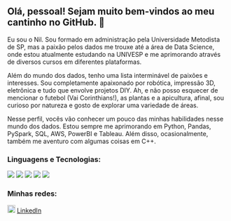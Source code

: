 <!DOCTYPE html>
<html lang="pt-br">
<head>
  <meta charset="utf-8">
</head>
<body>
  <h2>Olá, pessoal! Sejam muito bem-vindos ao meu cantinho no GitHub. 👋</h2> 
  <p>Eu sou o Nil. Sou formado em administração pela Universidade Metodista de SP, mas a paixão pelos dados me trouxe até a área de Data Science, onde estou atualmente estudando na UNIVESP e me aprimorando através de diversos cursos em diferentes plataformas.</p>
  <p>Além do mundo dos dados, tenho uma lista interminável de paixões e interesses. Sou completamente apaixonado por robótica, impressão 3D, eletrônica e tudo que envolve projetos DIY. Ah, e não posso esquecer de mencionar o futebol (Vai Corinthians!), as plantas e a apicultura, afinal, sou curioso por natureza e gosto de explorar uma variedade de áreas.</p>
  <p>Nesse perfil, vocês vão conhecer um pouco das minhas habilidades nesse mundo dos dados. Estou sempre me aprimorando em Python, Pandas, PySpark, SQL, AWS, PowerBI e Tableau. Além disso, ocasionalmente, também me aventuro com algumas coisas em C++.</p>
</body>
</html>


<h3>Linguagens e Tecnologias:</h3> 
<div>

<a target="_blank" rel="noopener noreferrer nofollow" href="https://camo.githubusercontent.com/94be0a2e5be142925615e5821d97137a930d08fc154962ce43860f1957e6661e/68747470733a2f2f696d672e736869656c64732e696f2f62616467652f507974686f6e2d3337373641423f7374796c653d666f722d7468652d6261646765266c6f676f3d707974686f6e266c6f676f436f6c6f723d7768697465"><img src="https://camo.githubusercontent.com/94be0a2e5be142925615e5821d97137a930d08fc154962ce43860f1957e6661e/68747470733a2f2f696d672e736869656c64732e696f2f62616467652f507974686f6e2d3337373641423f7374796c653d666f722d7468652d6261646765266c6f676f3d707974686f6e266c6f676f436f6c6f723d7768697465" data-canonical-src="https://img.shields.io/badge/Python-3776AB?style=for-the-badge&amp;logo=python&amp;logoColor=white" style="max-width: 100%;"></a>
<img src="https://camo.githubusercontent.com/988b23566a8e239f9717abbed64d36834115c8a8c7082a71c358e04f47f8398c/68747470733a2f2f696d672e736869656c64732e696f2f62616467652f4d7953514c2d3030303030463f7374796c653d666f722d7468652d6261646765266c6f676f3d6d7973716c266c6f676f436f6c6f723d7768697465" data-canonical-src="https://img.shields.io/badge/MySQL-00000F?style=for-the-badge&amp;logo=mysql&amp;logoColor=white" style="max-width: 100%;">
<img src="https://camo.githubusercontent.com/3ba85b7e0450f08dc9c3d6c9b557722493eec4a833a3282d05bc76617560343b/68747470733a2f2f696d672e736869656c64732e696f2f62616467652f2d4769742d77686974653f7374796c653d666f722d7468652d6261646765266c6f676f3d476974" data-canonical-src="https://img.shields.io/badge/-Git-white?style=for-the-badge&amp;logo=Git" style="max-width: 100%;">
<img src="https://camo.githubusercontent.com/297212f5cfd71f14f1a774a22bfd24b24bfa996aa72f4d941f790c8606ca8f0d/68747470733a2f2f696d672e736869656c64732e696f2f62616467652f4769744875622d2532333132313030452e7376673f267374796c653d666f722d7468652d6261646765266c6f676f3d476974687562266c6f676f436f6c6f723d7768697465" data-canonical-src="https://img.shields.io/badge/GitHub-%2312100E.svg?&amp;style=for-the-badge&amp;logo=Github&amp;logoColor=white" style="max-width: 100%;">
<img src="https://camo.githubusercontent.com/42ada9cc774b9d2b4cf35691820a881d70657ae42c3a074f00c7e9add6352361/68747470733a2f2f696d672e736869656c64732e696f2f62616467652f56697375616c5f53747564696f5f436f64652d3030373844343f7374796c653d666f722d7468652d6261646765266c6f676f3d76697375616c25323073747564696f253230636f6465266c6f676f436f6c6f723d7768697465" data-canonical-src="https://img.shields.io/badge/Visual_Studio_Code-0078D4?style=for-the-badge&amp;logo=visual%20studio%20code&amp;logoColor=white" style="max-width: 100%;">
  
</div>

<h3>Minhas redes: </h3>

<div>
  <img src="https://user-images.githubusercontent.com/30157522/87161827-6cd77380-c29b-11ea-902a-725eeed60745.png" width="18" alt="Linkedin" style="max-width: 100%;">
<a href="https://www.linkedin.com/in/nilson-shiniti-fukano/" title="My LinkedIn" rel="nofollow">LinkedIn
  
</div>


